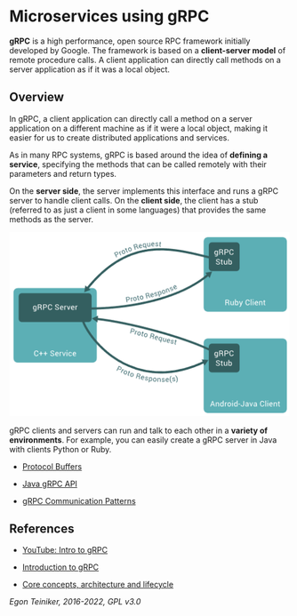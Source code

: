# Microservices using gRPC

**gRPC** is a high performance, open source RPC framework initially developed by Google.
The framework is based on a **client-server model** of remote procedure calls.
A client application can directly call methods on a server application as if it was a local object.


## Overview
In gRPC, a client application can directly call a method on a server application on a different machine as 
if it were a local object, making it easier for us to create distributed applications and services. 

As in many RPC systems, gRPC is based around the idea of **defining a service**, specifying the methods that 
can be called remotely with their parameters and return types. 

On the **server side**, the server implements this interface and runs a gRPC server to handle client calls. 
On the **client side**, the client has a stub (referred to as just a client in some languages) that provides 
the same methods as the server.

![gRPC Overview](figures/gRPC.png)

gRPC clients and servers can run and talk to each other in a **variety of environments**.
For example, you can easily create a gRPC server in Java with clients Python or Ruby.

* [Protocol Buffers](ProtocolBuffers.md)

* [Java gRPC API](JavaAPI.md)

* [gRPC Communication Patterns](CommunicationPatterns.md)



## References
* [YouTube: Intro to gRPC](https://youtu.be/3Kkj6vAW5a4)

* [Introduction to gRPC](https://grpc.io/docs/what-is-grpc/introduction/)

* [Core concepts, architecture and lifecycle](https://grpc.io/docs/what-is-grpc/core-concepts/)


*Egon Teiniker, 2016-2022, GPL v3.0*